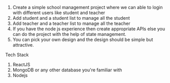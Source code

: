 1. Create a simple school management project where we can able to login with different users like student and teacher
2. Add student and a student list to manage all the student
3. Add teacher and a teacher list to manage all the teacher
4. If you have the node js experience then create appropriate APIs else you can do the project with the help of state management.
5. You can pick your own design and the design should be simple but attractive.


Tech Stack
1. ReactJS
2. MongoDB or any other database you're familiar with
3. Nodejs
